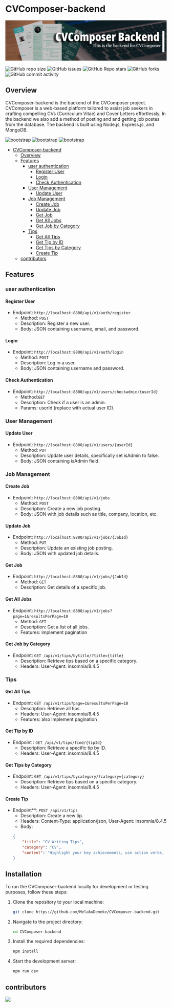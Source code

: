 # CVComposer-backend

![banner](img/cvcomposerheadimg.png)

![GitHub repo size](https://img.shields.io/github/repo-size/MelakuDemeke/CVComposer-backend)
![GitHub issues](https://img.shields.io/github/issues/MelakuDemeke/CVComposer-backend)
![GitHub Repo stars](https://img.shields.io/github/stars/MelakuDemeke/CVComposer-backend?logo=github&style=flat)
![GitHub forks](https://img.shields.io/github/forks/MelakuDemeke/CVComposer-backend?logo=github&style=falt)
![GitHub commit activity](https://img.shields.io/github/commit-activity/m/MelakuDemeke/CVComposer-backend?logo=github)

## Overview
CVComposer-backend is the backend of the CVComposer project. CVComposer is a web-based platform tailored to assist job seekers in crafting compelling CVs (Curriculum Vitae) and Cover Letters effortlessly. In the backend we also add a method of posting and and getting job postes from the database. The backend is built using Node.js, Express.js, and MongoDB.

<p align="left"> 
  <img src="https://cdn.jsdelivr.net/gh/devicons/devicon/icons/nodejs/nodejs-original.svg" alt="bootstrap" width="40" height="40"/>
  <img src="https://cdn.jsdelivr.net/gh/devicons/devicon/icons/express/express-original.svg" alt="bootstrap" width="40" height="40"/>
  <img src="https://cdn.jsdelivr.net/gh/devicons/devicon/icons/mongodb/mongodb-original.svg" alt="bootstrap" width="40" height="40"/>
</p>

- [CVComposer-backend](#cvcomposer-backend)
  - [Overview](#overview)
  - [Features](#features)
    - [user authentication](#user-authentication)
      - [Register User](#register-user)
      - [Login](#login)
      - [Check Authentication](#check-authentication)
    - [User Management](#user-management)
      - [Update User](#update-user)
    - [Job Management](#job-management)
      - [Create Job](#create-job)
      - [Update Job](#update-job)
      - [Get Job](#get-job)
      - [Get All Jobs](#get-all-jobs)
      - [Get Job by Category](#get-job-by-category)
    - [Tips](#tips)
      - [Get All Tips](#get-all-tips)
      - [Get Tip by ID](#get-tip-by-id)
      - [Get Tips by Category](#get-tips-by-category)
      - [Create Tip](#create-tip)
  - [contributors](#contributors)

## Features

### user authentication

#### Register User
* Endpoint: `http://localhost:8800/api/v1/auth/register`
  * Method: `POST`
  * Description: Register a new user.
  * Body: JSON containing username, email, and password.

#### Login
* Endpoint: `http://localhost:8800/api/v1/auth/login`
  * Method: `POST`
  * Description: Log in a user.
  * Body: JSON containing username and password.

#### Check Authentication
* Endpoint: `http://localhost:8800/api/v1/users/checkadmin/{userId}`
  * Method:`GET`
  * Description: Check if a user is an admin.
  * Params: userId (replace with actual user ID).

### User Management

#### Update User
* Endpoint: `http://localhost:8800/api/v1/users/{userId}`
  * Method: `PUT`
  * Description: Update user details, specifically set isAdmin to false.
  * Body: JSON containing isAdmin field.

### Job Management

#### Create Job
* Endpoint: `http://localhost:8800/api/v1/jobs`
  * Method: `POST`
  * Description: Create a new job posting.
  * Body: JSON with job details such as title, company, location, etc.

#### Update Job
* Endpoint: `http://localhost:8800/api/v1/jobs/{JobId}`
  * Method: `PUT`
  * Description: Update an existing job posting.
  * Body: JSON with updated job details.

#### Get Job
* Endpoint: `http://localhost:8800/api/v1/jobs/{JobId}`
  * Method: `GET`
  * Description: Get details of a specific job.

#### Get All Jobs
* Endpoint: `http://localhost:8800/api/v1/jobs?page=1&resultsPerPage=10`
  * Method: `GET`
  * Description: Get a list of all jobs.
  * Features: implement pagination

#### Get Job by Category
* Endpoint: `GET /api/v1/tips/bytitle/?title={title}`
  * Description: Retrieve tips based on a specific category.
  * Headers: User-Agent: insomnia/8.4.5

### Tips

#### Get All Tips
* Endpoint: `GET /api/v1/tips?page=1&resultsPerPage=10`
  * Description: Retrieve all tips.
  * Headers: User-Agent: insomnia/8.4.5
  * Features: also implement pagination

#### Get Tip by ID
* Endpoint : `GET /api/v1/tips/find/{tipId}`
  * Description: Retrieve a specific tip by ID.
  * Headers: User-Agent: insomnia/8.4.5

#### Get Tips by Category
* Endpoint: `GET /api/v1/tips/bycategory/?category={category}`
  * Description: Retrieve tips based on a specific category.
  * Headers: User-Agent: insomnia/8.4.5

#### Create Tip
* Endpoint**: `POST /api/v1/tips`
  * Description: Create a new tip.
  * Headers: Content-Type: application/json, User-Agent: insomnia/8.4.5
  * Body:
  ```json
  {
      "title": "CV Writing Tips",
      "category": "CV",
      "content": "Highlight your key achievements, use action verbs, and keep your CV concise and well-organized. Tailor it for the specific job you're applying for."
  }

## Installation

To run the CVComposer-backend locally for development or testing purposes, follow these steps:

1. Clone the repository to your local machine:

   ```bash
   git clone https://github.com/MelakuDemeke/CVComposer-backend.git
   ```

2. Navigate to the project directory:

   ```bash
   cd CVComposer-backend
   ```

3. Install the required dependencies:

   ```bash
   npm install
   ```

4. Start the development server:

   ```bash
   npm run dev
   ```



## contributors
<a href="https://github.com/MelakuDemeke/CVComposer/graphs/contributors">
  <img src="https://contrib.rocks/image?repo=MelakuDemeke/CVComposer" />
</a>
